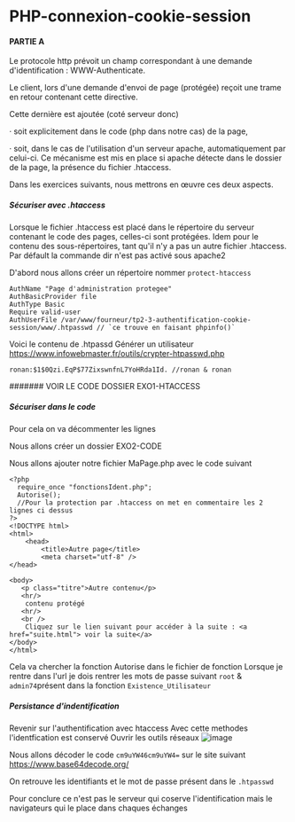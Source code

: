 # PHP-connexion-cookie-session

#### PARTIE A

Le protocole http prévoit un champ correspondant à une demande d'identification : WWW-Authenticate.

Le client, lors d'une demande d'envoi de page (protégée) reçoit une trame en retour contenant cette directive.

Cette dernière est ajoutée (coté serveur donc)

·        soit explicitement dans le code (php dans notre cas) de la page,

·        soit, dans le cas de l'utilisation d'un serveur apache, automatiquement par celui-ci. Ce mécanisme est mis en place si apache détecte dans le dossier de la page, la présence du fichier .htaccess.

Dans les exercices suivants, nous mettrons en œuvre ces deux aspects.
##### Sécuriser avec .htaccess

Lorsque le fichier .htaccess est placé dans le répertoire du serveur contenant le code des pages, celles-ci sont protégées. Idem pour le contenu des sous-répertoires, tant qu'il n'y a pas un autre fichier .htaccess.
Par défault la commande dir n'est pas activé sous apache2

D'abord nous allons créer un répertoire nommer `protect-htaccess`
```
AuthName "Page d'administration protegee"
AuthBasicProvider file
AuthType Basic
Require valid-user
AuthUserFile /var/www/fourneur/tp2-3-authentification-cookie-session/www/.htpasswd // `ce trouve en faisant phpinfo()`
```
Voici le contenu de .htpassd
Générer un utilisateur 
https://www.infowebmaster.fr/outils/crypter-htpasswd.php

```
ronan:$1$0Qzi.EqP$77ZixswnfnL7YoHRda1Id. //ronan & ronan
```
####### VOIR LE CODE DOSSIER EXO1-HTACCESS

##### Sécuriser dans le code 
Pour cela on va décommenter les lignes

Nous allons créer un dossier EXO2-CODE

Nous allons ajouter notre fichier MaPage.php
avec le code suivant
```
<?php
  require_once "fonctionsIdent.php";
  Autorise();
  //Pour la protection par .htaccess on met en commentaire les 2 lignes ci dessus
?>
<!DOCTYPE html>
<html>
    <head>
		<title>Autre page</title>
		<meta charset="utf-8" />
</head>

<body>
   <p class="titre">Autre contenu</p>
   <hr/>
    contenu protégé
   <hr/>
   <br />
 	Cliquez sur le lien suivant pour accéder à la suite : <a href="suite.html"> voir la suite</a>
</body>
</html>
```
Cela va chercher la fonction 
Autorise dans le fichier de fonction
Lorsque je rentre dans l'url je dois rentrer les mots de passe suivant `root` & `admin74`présent dans la fonction `Existence_Utilisateur`

##### Persistance d'indentification

Revenir sur l'authentification avec htaccess
Avec cette methodes l'identfication est conservé
Ouvrir les outils réseaux
![image](https://github.com/ronanfrnv/PHP-connexion-cookie-session/assets/65066876/cffc5905-ef97-4cc0-b945-ffc2d08b5fea)

Nous allons décoder le code `cm9uYW46cm9uYW4=` sur le site suivant https://www.base64decode.org/

On retrouve les identifiants et le mot de passe présent dans le `.htpasswd`

Pour conclure ce n'est pas le serveur qui coserve l'identification mais le navigateurs qui le place dans chaques échanges



